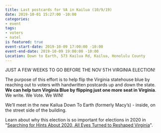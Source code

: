 ```yaml
---
title: Last postcards for VA in Kailua (10/9/19)
date: 2019-10-01 15:27:00 -10:00
categories:
- event
tags:
- voters
- natel
is featured: true
event-start-date: 2019-10-09 17:00:00 -10:00
event-end-date: 2019-10-09 19:00:00 -10:00
Location: Down to Earth, 573 Kailua Rd, Kailua, Honolulu County
---
```


JUST A FEW WEEKS TO GO BEFORE THE NOV 5TH VIRGINIA ELECTION!

The purpose of this effort is to help flip the Virginia statehouse blue by reaching out to voters with handwritten postcards up and down the state. **We can help turn Virginia Blue by flipping just one more seat in Virginia**. We write. We Vote. We WIN!
 
We’ll meet in the new Kailua Down To Earth (formerly Macy’s) - inside, on the street side of the building.

Learn about why this election is so important for elections in 2020 in "[Searching for Hints About 2020, All Eyes Turned to Reshaped Virginia](https://www.nytimes.com/2019/08/19/us/virginia-election-politics.html)".